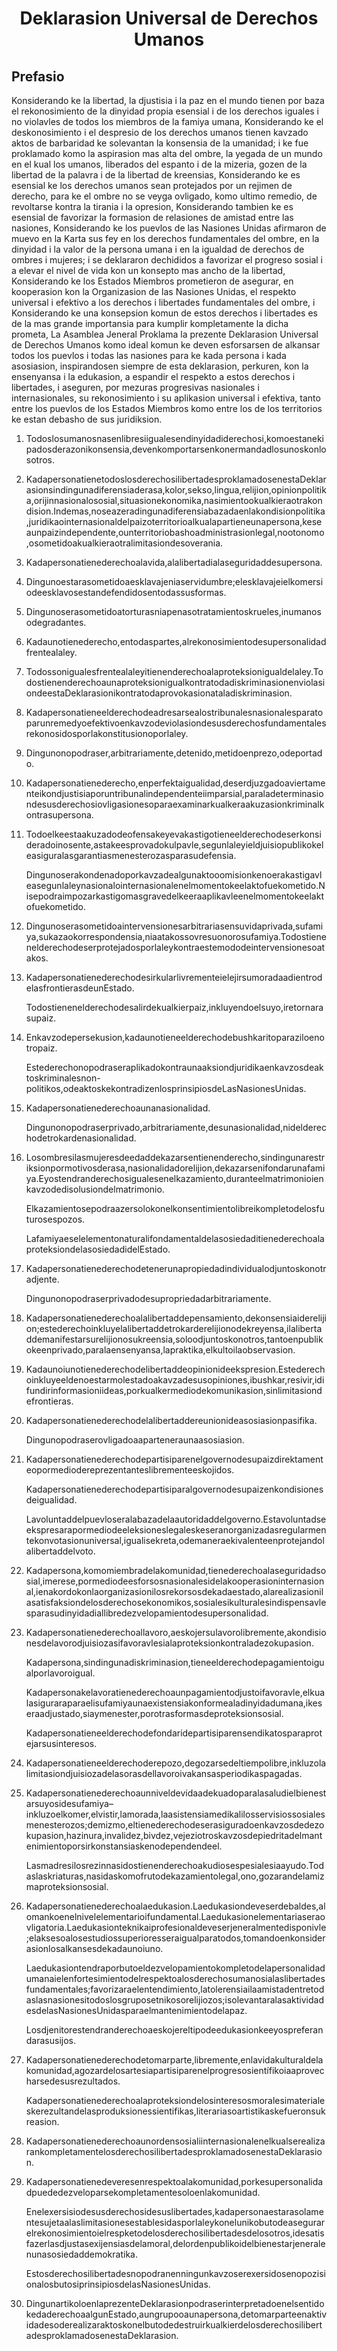 <h1 align='center'>Deklarasion Universal de Derechos Umanos</h1>
<h2>Prefasio</h2>
<p>Konsiderando ke la libertad, la djustisia i la paz en el mundo tienen por baza el rekonosimiento de la dinyidad propia esensial i de los derechos iguales i no violavles de todos los miembros de la famiya umana,
Konsiderando ke el deskonosimiento i el despresio de los derechos umanos tienen kavzado aktos de barbaridad ke solevantan la konsensia de la umanidad; i ke fue proklamado komo la aspirasion mas alta del ombre, la yegada de un mundo en el kual los umanos, liberados del espanto i de la mizeria, gozen de la libertad de la palavra i de la libertad de kreensias,
Konsiderando ke es esensial ke los derechos umanos sean protejados por un rejimen de derecho, para ke el ombre no se veyga ovligado, komo ultimo remedio, de revoltarse kontra la tirania i la opresion,
Konsiderando tambien ke es esensial de favorizar la formasion de relasiones de amistad entre las nasiones,
Konsiderando ke los puevlos de las Nasiones Unidas afirmaron de muevo en la Karta sus fey en los derechos fundamentales del ombre, en la dinyidad i la valor de la persona umana i en la igualdad de derechos de ombres i mujeres; i se deklararon dechididos a favorizar el progreso sosial i a elevar el nivel de vida kon un konsepto mas ancho de la libertad,
Konsiderando ke los Estados Miembros prometieron de asegurar, en kooperasion kon la Organizasion de las Nasiones Unidas, el respekto universal i efektivo a los derechos i libertades fundamentales del ombre, i
Konsiderando ke una konsepsion komun de estos derechos i libertades es de la mas grande importansia para kumplir kompletamente la dicha prometa,
La Asamblea Jeneral
Proklama la prezente Deklarasion Universal de Derechos Umanos komo ideal komun ke deven esforsarsen de alkansar todos los puevlos i todas las nasiones para ke kada persona i kada asosiasion, inspirandosen siempre de esta deklarasion, perkuren, kon la ensenyansa i la edukasion, a espandir el respekto a estos derechos i libertades, i aseguren, por mezuras progresivas nasionales i internasionales, su rekonosimiento i su aplikasion universal i efektiva, tanto entre los puevlos de los Estados Miembros komo entre los de los territorios ke estan debasho de sus juridiksion.</p>
<ol>
  <li>
    <p>Todoslosumanosnasenlibresiigualesendinyidadiderechosi,komoestanekipadosderazonikonsensia,devenkomportarsenkonermandadlosunoskonlosotros.</p>
  </li>
  <li>
    <p>KadapersonatienetodoslosderechosilibertadesproklamadosenestaDeklarasionsindingunadiferensiaderasa,kolor,sekso,lingua,relijion,opinionpolitika,orijinnasionalososial,situasionekonomika,nasimientookualkieraotrakondision.Indemas,noseazeradingunadiferensiabazadaenlakondisionpolitika,juridikaointernasionaldelpaizoterritorioalkualapartieneunapersona,keseaunpaizindependente,ounterritoriobashoadministrasionlegal,nootonomo,osometidoakualkieraotralimitasiondesoverania.</p>
  </li>
  <li>
    <p>Kadapersonatienederechoalavida,alalibertadialaseguridaddesupersona.</p>
  </li>
  <li>
    <p>Dingunoestarasometidoaesklavajeniaservidumbre;elesklavajeielkomersiodeesklavosestandefendidosentodassusformas.</p>
  </li>
  <li>
    <p>Dingunoserasometidoatorturasniapenasotratamientoskrueles,inumanosodegradantes.</p>
  </li>
  <li>
    <p>Kadaunotienederecho,entodaspartes,alrekonosimientodesupersonalidadfrentealaley.</p>
  </li>
  <li>
    <p>Todossonigualesfrentealaleyitienenderechoalaproteksionigualdelaley.TodostienenderechoaunaproteksionigualkontratodadiskriminasionenviolasiondeestaDeklarasionikontratodaprovokasionataladiskriminasion.</p>
  </li>
  <li>
    <p>Kadapersonatieneelderechodeadresarsealostribunalesnasionalesparatoparunremedyoefektivoenkavzodeviolasiondesusderechosfundamentalesrekonosidosporlakonstitusionoporlaley.</p>
  </li>
  <li>
    <p>Dingunonopodraser,arbitrariamente,detenido,metidoenprezo,odeportado.</p>
  </li>
  <li>
    <p>Kadapersonatienederecho,enperfektaigualidad,deserdjuzgadoaviertamenteikondjustisiaporuntribunalindependenteiimparsial,paraladeterminasiondesusderechosiovligasionesoparaexaminarkualkeraakuzasionkriminalkontrasupersona.</p>
  </li>
  <li>
    <p>Todoelkeestaakuzadodeofensakeyevakastigotieneelderechodeserkonsideradoinosente,astakeesprovadokulpavle,segunlaleyieldjuisiopublikokeleasiguralasgarantiasmenesterozasparasudefensia.</p>
    <p>Dingunoserakondenadoporkavzadealgunaktooomisionkenoerakastigavleasegunlaleynasionalointernasionalenelmomentokeelaktofuekometido.Nisepodraimpozarkastigomasgravedelkeeraaplikavleenelmomentokeelaktofuekometido.</p>
  </li>
  <li>
    <p>Dingunoserasometidoaintervensionesarbitrariasensuvidaprivada,sufamiya,sukazaokorrespondensia,niaatakossovresuonorosufamiya.Todostienenelderechodeserprotejadosporlaleykontraestemododeintervensionesoatakos.</p>
  </li>
  <li>
    <p>KadapersonatienederechodesirkularlivrementeielejirsumoradaadientrodelasfrontierasdeunEstado.</p>
    <p>Todostienenelderechodesalirdekualkierpaiz,inkluyendoelsuyo,iretornarasupaiz.</p>
  </li>
  <li>
    <p>Enkavzodepersekusion,kadaunotieneelderechodebushkaritoparaziloenotropaiz.</p>
    <p>Estederechonopodraseraplikadokontraunaaksiondjuridikaenkavzosdeaktoskriminalesnon-politikos,odeaktoskekontradizenlosprinsipiosdeLasNasionesUnidas.</p>
  </li>
  <li>
    <p>Kadapersonatienederechoaunanasionalidad.</p>
    <p>Dingunonopodraserprivado,arbitrariamente,desunasionalidad,nidelderechodetrokardenasionalidad.</p>
  </li>
  <li>
    <p>Losombresilasmujeresdeedaddekazarsentienenderecho,sindingunarestriksionpormotivosderasa,nasionalidadorelijion,dekazarsenifondarunafamiya.Eyostendranderechosigualesenelkazamiento,duranteelmatrimonioienkavzodedisolusiondelmatrimonio.</p>
    <p>Elkazamientosepodraazersolokonelkonsentimientolibreikompletodelosfuturosespozos.</p>
    <p>LafamiyaeselelementonaturalifondamentaldelasosiedaditienederechoalaproteksiondelasosiedadidelEstado.</p>
  </li>
  <li>
    <p>Kadapersonatienederechodetenerunapropiedadindividualodjuntoskonotradjente.</p>
    <p>Dingunonopodraserprivadodesupropriedadarbitrariamente.</p>
  </li>
  <li>
    <p>Kadapersonatienederechoalalibertaddepensamiento,dekonsensiaiderelijion;estederechoinkluyelalibertaddetrokarderelijionodekreyensa,ilalibertaddemanifestarsurelijionosukreensia,soloodjuntoskonotros,tantoenpublikokeenprivado,paralaensenyansa,lapraktika,elkultoilaobservasion.</p>
  </li>
  <li>
    <p>Kadaunoiunotienederechodelibertaddeopinionideekspresion.Estederechoinkluyeeldenoestarmolestadoakavzadesusopiniones,ibushkar,resivir,idifundirinformasioniideas,porkualkermediodekomunikasion,sinlimitasiondefrontieras.</p>
  </li>
  <li>
    <p>Kadapersonatienederechodelalibertaddereunionideasosiasionpasifika.</p>
    <p>Dingunopodraserovligadoaaparteneraunaasosiasion.</p>
  </li>
  <li>
    <p>Kadapersonatienederechodepartisiparenelgovernodesupaizdirektamenteopormediodereprezentanteslibrementeeskojidos.</p>
    <p>Kadapersonatienederechodepartisiparalgovernodesupaizenkondisionesdeigualidad.</p>
    <p>Lavoluntaddelpuevloseralabazadelaautoridaddelgoverno.Estavoluntadseekspresarapormediodeeleksioneslegaleskeseranorganizadasregularmentekonvotasionuniversal,igualisekreta,odemaneraekivalenteenprotejandolalibertaddelvoto.</p>
  </li>
  <li>
    <p>Kadapersona,komomiembradelakomunidad,tienederechoalaseguridadsosial,imerese,pormediodeesforsosnasionalesidelakooperasioninternasional,ienakordokonlaorganizasionilosrekorsosdekadaestado,alarealizasionilasatisfaksiondelosderechosekonomikos,sosialesikulturalesindispensavlesparasudinyidadiallibredezvelopamientodesupersonalidad.</p>
  </li>
  <li>
    <p>Kadapersonatienederechoallavoro,aeskojersulavorolibremente,akondisionesdelavorodjuisiozasifavoravlesialaproteksionkontraladezokupasion.</p>
    <p>Kadapersona,sindingunadiskriminasion,tieneelderechodepagamientoigualporlavoroigual.</p>
    <p>Kadapersonakelavoratienederechoaunpagamientodjustoifavoravle,elkualasiguraraparaelisufamiyaunaexistensiakonformealadinyidadumana,ikeseraadjustado,siaymenester,porotrasformasdeproteksionsosial.</p>
    <p>Kadapersonatieneelderechodefondaridepartisiparensendikatosparaprotejarsusinteresos.</p>
  </li>
  <li>
    <p>Kadapersonatieneelderechoderepozo,degozarsedeltiempolibre,inkluzolalimitasiondjuisiozadelasorasdellavoroivakansasperiodikaspagadas.</p>
  </li>
  <li>
    <p>Kadapersonatienederechoaunniveldevidaadekuadoparalasaludielbienestarsuyosidesufamiya–inkluzoelkomer,elvistir,lamorada,laasistensiamedikalilosservisiossosialesmenesterozos;demizmo,eltienederechodeserasiguradoenkavzosdedezokupasion,hazinura,invalidez,bivdez,vejeziotroskavzosdepiedritadelmantenimientoporsirkonstansiaskenodependendeel.</p>
    <p>Lasmadresilosrezinnasidostienenderechoakudiosespesialesiaayudo.Todaslaskriaturas,nasidaskomofrutodekazamientolegal,ono,gozarandelamizmaproteksionsosial.</p>
  </li>
  <li>
    <p>Kadapersonatienederechoalaedukasion.Laedukasiondeveserdebaldes,alomankoenelnivelelementarioifundamental.Laedukasionelementariaseraovligatoria.Laedukasionteknikaiprofesionaldeveserjeneralmentedisponivle;elaksesoalosestudiossuperioresseraigualparatodos,tomandoenkonsiderasionlosalkansesdekadaunoiuno.</p>
    <p>Laedukasiontendraporbutoeldezvelopamientokompletodelapersonalidadumanaielenfortesimientodelrespektoalosderechosumanosialaslibertadesfundamentales;favorizaraelentendimiento,latolerensiailaamistadentretodaslasnasionesitodoslosgruposetnikosorelijiozos;isolevantaralasaktividadesdelasNasionesUnidasparaelmantenimientodelapaz.</p>
    <p>Losdjenitorestendranderechoaeskojereltipodeedukasionkeeyospreferandarasusijos.</p>
  </li>
  <li>
    <p>Kadapersonatienederechodetomarparte,libremente,enlavidakulturaldelakomunidad,agozardelosartesiapartisiparenelprogresosientífikoiaaprovecharsedesusrezultados.</p>
    <p>Kadapersonatienederechoalaproteksiondelosinteresosmoralesimaterialeskerezultandelasproduksionessientifikas,literariasoartistikaskefueronsukreasion.</p>
  </li>
  <li>
    <p>KadapersonatienederechoaunordensosialiinternasionalenelkualserealizarankompletamentelosderechosilibertadesproklamadosenestaDeklarasion.</p>
  </li>
  <li>
    <p>Kadapersonatienedeveresenrespektoalakomunidad,porkesupersonalidadpuededezveloparsekompletamentesoloenlakomunidad.</p>
    <p>Enelexersisiodesusderechosidesuslibertades,kadapersonaestarasolamentesujetaalaslimitasionesestablesidasporlaleykonelunikobutodeasegurarelrekonosimientoielrespketodelosderechosilibertadesdelosotros,idesatisfazerlasdjustasexijensiasdelamoral,delordenpublikoidelbienestarjeneralenunasosiedaddemokratika.</p>
    <p>EstosderechosilibertadesnopodranenningunkavzoserexersidosenopozisionalosbutosiprinsipiosdelasNasionesUnidas.</p>
  </li>
  <li>
    <p>DingunartikoloenlaprezenteDeklarasionpodraserinterpretadoenelsentidokedaderechoaalgunEstado,aungrupooaunapersona,detomarparteenaktividadesoderealizaraktoskonelbutodedestruirkualkierdelosderechosilibertadesproklamadosenestaDeklarasion.</p>
  </li>
</ol>